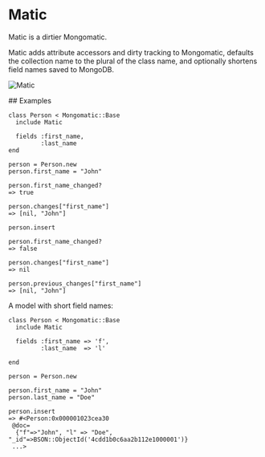 # Matic

Matic is a dirtier Mongomatic.

Matic adds attribute accessors and dirty tracking to Mongomatic,
defaults the collection name to the plural of the class name, and
optionally shortens field names saved to MongoDB.

![Matic](http://github.com/papercavalier/matic/raw/master/le_fou.jpg)

## Examples

    class Person < Mongomatic::Base
      include Matic

      fields :first_name,
             :last_name
    end

    person = Person.new
    person.first_name = "John"

    person.first_name_changed?
    => true

    person.changes["first_name"]
    => [nil, "John"]

    person.insert

    person.first_name_changed?
    => false

    person.changes["first_name"]
    => nil

    person.previous_changes["first_name"]
    => [nil, "John"]

A model with short field names:

    class Person < Mongomatic::Base
      include Matic

      fields :first_name => 'f',
             :last_name  => 'l'

    end

    person = Person.new

    person.first_name = "John"
    person.last_name = "Doe"

    person.insert
    => #<Person:0x000001023cea30
     @doc=
      {"f"=>"John", "l" => "Doe", "_id"=>BSON::ObjectId('4cdd1b0c6aa2b112e1000001')}
     ...>
